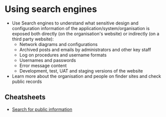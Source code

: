 # Using search engines

* Use Search engines to understand what sensitive design and configuration information of the application/system/organisation is exposed both directly (on the organisation's website) or indirectly (on a third party website): 
  * Network diagrams and configurations
  * Archived posts and emails by administrators and other key staff
  * Log on procedures and username formats
  * Usernames and passwords
  * Error message content
  * Development, test, UAT and staging versions of the website
* Learn more about the organisation and people on finder sites and check public records

## Cheatsheets

* [Search for public information](cheatsheets:docs/reconnaissance/Search-public-information)